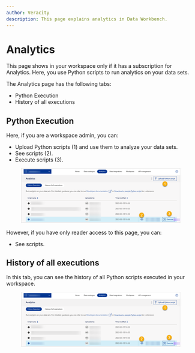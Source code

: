 ```yaml
---
author: Veracity
description: This page explains analytics in Data Workbench.
---
```

# Analytics

This page shows in your workspace only if it has a subscription for Analytics. Here, you use Python scripts to run analytics on your data sets.

The Analytics page has the following tabs:
* Python Execution
* History of all executions

## Python Execution

Here, if you are a workspace admin, you can:

* Upload Python scripts (1) and use them to analyze your data sets.
* See scripts (2).
* Execute scripts (3).

<figure>
	<img src="assets/python_execution.png"/>
</figure>

However, if you have only reader access to this page, you can:
* See scripts.

## History of all executions
In this tab, you can see the history of all Python scripts executed in your workspace.
<figure>
	<img src="assets/python_execution.png"/>
</figure>